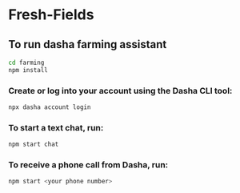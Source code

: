 # Fresh-Fields

## To run dasha farming assistant
```sh
cd farming
npm install
```

### Create or log into your account using the Dasha CLI tool:

```sh
npx dasha account login
```

### To start a text chat, run:

```sh
npm start chat
```

### To receive a phone call from Dasha, run:

```sh
npm start <your phone number>
```
